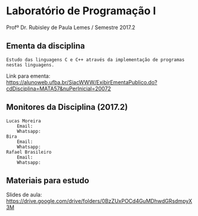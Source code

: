 # Laboratório de Programação I
Profº Dr. Rubisley de Paula Lemes / Semestre 2017.2

## Ementa da disciplina 

	Estudo das linguagens C e C++ através da implementação de programas nestas linguagens.

Link para ementa: https://alunoweb.ufba.br/SiacWWW/ExibirEmentaPublico.do?cdDisciplina=MATA57&nuPerInicial=20072

## Monitores da Disciplina (2017.2)

	Lucas Moreira
		Email:
		Whatsapp:
	Bira
		Email:
		Whatsapp:
	Rafael Brasileiro
		Email:
		Whatsapp:
	
## Materiais para estudo

Slides de aula: https://drive.google.com/drive/folders/0BzZUxPOCd4GuMDhwdGRsdmpyX3M


